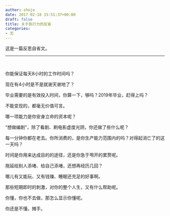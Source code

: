 ```yaml
---
author: shojo
date: 2017-02-18 15:51:37+00:00
draft: false
title: 关于执行力的反省
categories:
- 无
---
```


这是一篇反思自省文。



* * *



 

你能保证每天8小时的工作时间吗？

现在有4小时是不是就谢天谢地了？

毕业需要的是有效投入时间，你算一下，够吗？2019年毕业，赶得上吗？

不能变现的，都毫无价值可言。

哪一项能力是你安身立命的资本呢？

“想做编剧”，除了看剧、刷电影虚度光阴，你还做了些什么呢？

每一分钟你都在老去。你所消费的，是你生产能力范围内的吗？对得起消亡了的这一天吗？

时间是你用来达成目的的途径，还是你急于甩开的累赘呢。

拖延给别人添堵、给自己添堵，还想再经历几回？

哪儿有又能玩、又有钱赚、睡眠还充足的好事啊。

那些短期即时的刺激，对你的整个人生，又有什么帮助呢。

你懂，你也不去做，那怎么显示你懂呢。

你还是不懂。摊手。
